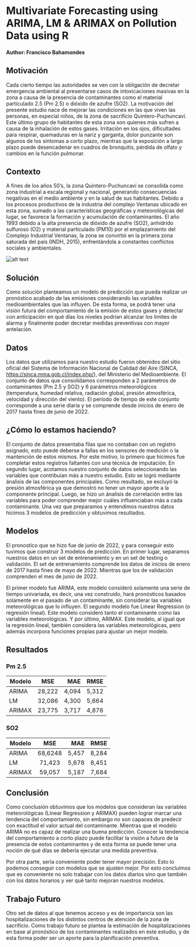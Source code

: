 # Multivariate Forecasting using ARIMA, LM & ARIMAX on Pollution Data using R

#### Author: Francisco Bahamondes

## Motivación
Cada cierto tiempo las autoridades se ven con la obligación de decretar emergencia ambiental al presentarse casos de intoxicaciones masivas en la zona a causa de la presencia de contaminantes como el material particulado 2.5 (Pm 2.5) o dióxido de azufre (SO2). La motivación del presente estudio nace de mejorar las condiciones en las que viven las personas, en especial niños, de la zona de sacrificio Quintero-Puchuncaví. Este último grupo de habitantes de esta zona son quienes más sufren a causa de la inhalación de estos gases. Irritación en los ojos, dificultades para respirar, quemaduras en la nariz y garganta, dolor punzante son algunos de los síntomas a corto plazo, mientras que la exposición a largo plazo puede desencadenar en cuadros de bronquitis, pérdida de olfato y cambios en la función pulmonar.

## Contexto
A fines de los años 50’s, la zona Quintero-Puchuncaví se consolida como zona industrial a escala regional y nacional, generando consecuencias negativas en el medio ambiente y en la salud de sus habitantes. Debido a los procesos productivos de la industria del complejo Ventanas ubicado en esta zona, sumado a las características geográficas y meteorológicas del lugar, se favorece la formación y acumulación de contaminantes. El año 1993 debido a la alta presencia de dióxido de azufre (SO2), anhídrido sulfuroso (O2) y material particulado (PM10) por el emplazamiento del Complejo Industrial Ventanas, la zona se convirtió en la primera zona saturada del país (INDH, 2015), enfrentándola a constantes conflictos sociales y ambientales.

![alt text](https://github.com/Francisco0178/Multivariate-Forecasting-using-ARIMA-LM-ARIMAX-on-Pollution-Data/tree/main/material/zona%sacrificio.JPG)

## Solución
Como solución planteamos un modelo de predicción que pueda realizar un pronóstico acabado de las emisiones considerando las variables medioambientales que las influyen. De esta forma, se podrá tener una visión futura del comportamiento de la emisión de estos gases y detectar con anticipación en qué días los niveles podrían alcanzar los límites de alarma y finalmente poder decretar medidas preventivas con mayor antelación.

## Datos
Los datos que utilizamos para nuestro estudio fueron obtenidos del sitio oficial del Sistema de Información Nacional de Calidad del Aire (SINCA, https://sinca.mma.gob.cl/index.php/), del Ministerio del Medioambiente. El conjunto de datos que consolidamos corresponden a 2 parámetros de contaminantes (Pm 2.5 y SO2) y 6 parámetros meteorológicos (temperatura, humedad relativa, radiación global, presión atmosférica, velocidad y dirección del viento). El período de tiempo de este conjunto corresponde a una serie diaria y se comprende desde inicios de enero de 2017 hasta fines de junio de 2022.

## ¿Cómo lo estamos haciendo?
El conjunto de datos presentaba filas que no contaban con un registro asignado, esto puede deberse a fallas en los sensores de medición o la mantención de estos mismos. Por este motivo, lo primero que hicimos fue completar estos registros faltantes con una técnica de imputación. En segundo lugar, acotamos nuestro conjunto de datos seleccionando las variables que contribuían más a nuestro estudio. Esto se logró mediante ánalisis de las componentes principales. Como resultado, se excluyó la presión atmosférica ya que demostró no tener un mayor aporte a la componente principal. Luego, se hizo un ánalisis de correlación entre las variables para poder comprender mejor cuáles influenciaban más a cada contaminante. Una vez que preparamos y entendimos nuestros datos hicimos 3 modelos de predicción y obtuvimos resultados.

## Modelos
El pronostico que se hizo fue de junio de 2022, y para conseguir esto tuvimos que construir 3 modelos de predicción. En primer lugar, separamos nuestros datos en un set de entrenamiento y en un set de testing o validación. El set de entrenamiento comprende los datos de inicios de enero de 2017 hasta fines de mayo de 2022. Mientras que los de validación comprenden el mes de junio de 2022.

El primer modelo fue ARIMA, este modelo consideró solamente una serie de tiempo univariada, es decir, una vez construido, hará pronósticos basados solamente en el pasado de un contaminante, sin considerar las variables meteorológicas que lo influyen. El segundo modelo fue Linear Regression (o regresión lineal). Este modelo consideró tanto el contaminante como las variables meteorológicas. Y por último, ARIMAX. Este modelo, al igual que la regresión lineal, también considera las variables meteorológicas, pero además incorpora funciones propias para ajustar un mejor modelo. 

## Resultados
### Pm 2.5
| Modelo        | MSE           | MAE   | RMSE  | 
| ------------- |:-------------:| -----:| -----:|
| ARIMA         | 28,222        | 4,094 | 5,312 |
| LM            | 32,086        | 4,300 | 5,664 |
| ARIMAX        | 23,775        | 3,717 | 4,876 |

### SO2
| Modelo        | MSE           | MAE   | RMSE  | 
| ------------- |:-------------:| -----:| -----:|
| ARIMA         | 68,6248       | 5,457 | 8,284 |
| LM            | 71,423        | 5,678 | 8,451 |
| ARIMAX        | 59,057        | 5,187 | 7,684 |

## Conclusión
Como conclusión obtuvimos que los modelos que consideran las variables meteorológicas (Linear Regression y ARIMAX) pueden lograr marcar una tendencia del comportamiento, sin embargo no son capaces de predecir con exactitud el valor actual del contaminante. Mientras que el modelo ARIMA no es capaz de realizar una buena predicción. Conocer la tendencia del comportamiento a corto plazo puede facilitar la visión a futuro de la presencia de estos contaminantes y de esta forma se puede tener una noción de qué días se debería ejecutar una medida preventiva.

Por otra parte, sería conveniente poder tener mayor precisión. Esto lo podemos conseguir con modelos que se ajusten mejor. Por esto concluímos que es conveniente no solo trabajar con los datos diarios sino que también con los datos horarios y ver qué tanto mejoran nuestros modelos.

## Trabajo Futuro
Otro set de datos al que tenemos acceso y es de importancia son las hospitalizaciones de los distintos centros de atención de la zona de sacrificio. Como trabajo futuro se plantea la estimación de hospitalizaciones en base al pronóstico de los contaminantes realizados en este estudio, y de esta forma poder ser un aporte para la planificación preventiva.





